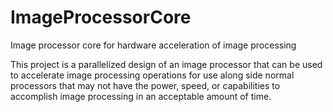 # ImageProcessorCore
Image processor core for hardware acceleration of image processing

This project is a parallelized design of an image processor that can be used to accelerate image processing operations
for use along side normal processors that may not have the power, speed, or capabilities to accomplish image processing
in an acceptable amount of time.